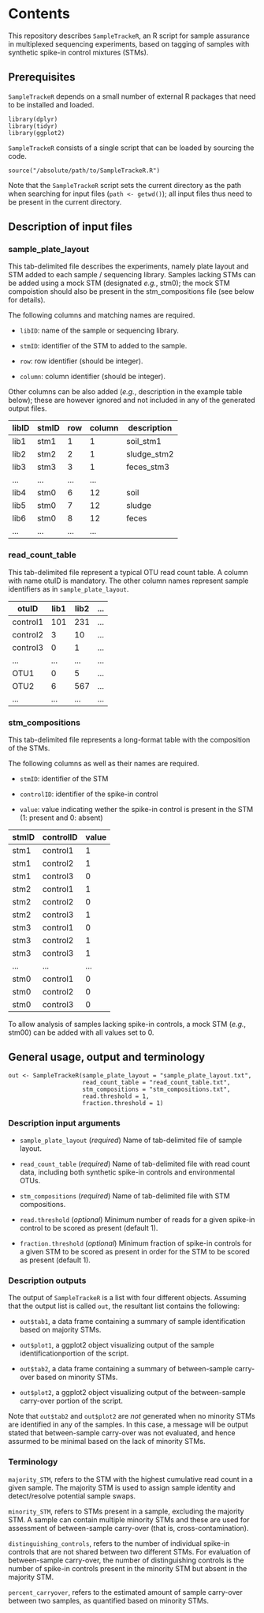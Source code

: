 # Contents

This repository describes `SampleTrackeR`, an R script for sample assurance in multiplexed sequencing experiments, based on tagging of samples with synthetic spike-in control mixtures (STMs).

## Prerequisites

`SampleTrackeR` depends on a small number of external R packages that need to be installed and loaded.

```
library(dplyr)
library(tidyr)
library(ggplot2)
```

`SampleTrackeR` consists of a single script that can be loaded by sourcing the code.

```
source("/absolute/path/to/SampleTrackeR.R")
```

Note that the `SampleTrackeR` script sets the current directory as the path when searching for input files (`path <- getwd()`); all input files thus need to be present in the current directory.

## Description of input files

### sample_plate_layout

This tab-delimited file describes the experiments, namely plate layout and STM added to each sample / sequencing library. Samples lacking STMs can be added using a mock STM (designated *e.g.*, stm0); the mock STM compoistion should also be present in the stm_compositions file (see below for details).

The following columns and matching names are required.

  + `libID`: name of the sample or sequencing library.

  + `stmID`: identifier of the STM to added to the sample.

  + `row`: row identifier (should be integer).

  + `column`: column identifier (should be integer).

Other columns can be also added (*e.g.*, description in the example table below); these are however ignored and not included in any of the generated output files.

| libID | stmID | row | column | description |
| ------|-------|-----|--------| --------|
| lib1 | stm1 | 1 | 1 | soil_stm1 |
| lib2 | stm2 | 2 | 1 | sludge_stm2 |
| lib3 | stm3 | 3 | 1 | feces_stm3 |
| ... | ...  | ... | ... |
| lib4 | stm0 | 6 | 12 | soil |
| lib5 | stm0 | 7 | 12 | sludge |
| lib6 | stm0 | 8 | 12 | feces |
| ... | ...  | ... | ... |

### read_count_table

This tab-delimited file represent a typical OTU read count table. A column with name otuID is mandatory. The other column names represent sample identifiers as in `sample_plate_layout`.

| otuID | lib1 | lib2 | ... |
| ------|-------|-----|--------|
| control1 | 101 | 231 | ... |
| control2 | 3  | 10 | ... |
| control3 | 0 | 1 | ... |
| ... | ...  | ... | ... |
| OTU1 | 0  | 5 | ... |
| OTU2 | 6  | 567 | ... |
| ... | ...  | ... | ... |

### stm_compositions

This tab-delimited file represents a long-format table with the composition of the STMs.

The following columns as well as their names are required.

  + `stmID`: identifier of the STM
  
  + `controlID`: identifier of the spike-in control

  + `value`: value indicating wether the spike-in control is present in the STM (1: present and 0: absent)
  
| stmID | controlID | value | 
| ------|-------|-----|
| stm1 | control1 | 1 | 
| stm1 | control2  | 1 | 
| stm1 | control3  | 0 | 
| stm2 | control1 | 1 | 
| stm2 | control2  | 0 | 
| stm2 | control3  | 1 |  
| stm3 | control1 | 0 | 
| stm3 | control2  | 1 | 
| stm3 | control3  | 1 | 
| ... | ...  | ... | 
| stm0 | control1  | 0 | 
| stm0 | control2  | 0 | 
| stm0 | control3  | 0 | 

To allow analysis of samples lacking spike-in controls, a mock STM (*e.g.*, stm00) can be added with all values set to 0.

## General usage, output and terminology

```
out <- SampleTrackeR(sample_plate_layout = "sample_plate_layout.txt",
                     read_count_table = "read_count_table.txt", 
                     stm_compositions = "stm_compositions.txt",
                     read.threshold = 1,
                     fraction.threshold = 1)
```

### Description input arguments

  + `sample_plate_layout` (*required*) Name of tab-delimited file of sample layout.
  
  + `read_count_table` (*required*) Name of tab-delimited file with read count data, including both synthetic spike-in controls and environmental OTUs.
  
  + `stm_compositions` (*required*) Name of tab-delimited file with STM compositions.
  
  + `read.threshold` (*optional*) Minimum number of reads for a given spike-in control to be scored as present (default 1).
  
  + `fraction.threshold` (*optional*) Minimum fraction of spike-in controls for a given STM to be scored as present in order for the STM to be scored as present (default 1).

### Description outputs

The output of `SampleTrackeR` is a list with four different objects. Assuming that the output list is called `out`, the resultant list contains the following:

  + `out$tab1`, a data frame containing a summary of sample identification based on majority STMs.

  + `out$plot1`, a ggplot2 object visualizing output of the sample identificationportion of the script.

  + `out$tab2`, a data frame containing a summary of between-sample carry-over based on minority STMs.

  + `out$plot2`, a ggplot2 object visualizing output of the between-sample carry-over portion of the script.
  
Note that `out$tab2` and `out$plot2` are *not* generated when no minority STMs are identified in any of the samples. In this case, a message will be output stated that between-sample carry-over was not evaluated, and hence assurmed to be minimal based on the lack of minority STMs.

###  Terminology

`majority_STM`, refers to the STM with the highest cumulative read count in a given sample. The majority STM is used to assign sample identity and detect/resolve potential sample swaps.

`minority_STM`, refers to STMs present in a sample, excluding the majority STM. A sample can contain multiple minority STMs and these are used for assessment of between-sample carry-over (that is, cross-contamination).

`distinguishing_controls`, refers to the number of individual spike-in controls that are not shared between two different STMs. For evaluation of between-sample carry-over, the number of distinguishing controls is the number of spike-in controls present in the minority STM but absent in the majority STM.

`percent_carryover`, refers to the estimated amount of sample carry-over between two samples, as quantified based on minority STMs.


